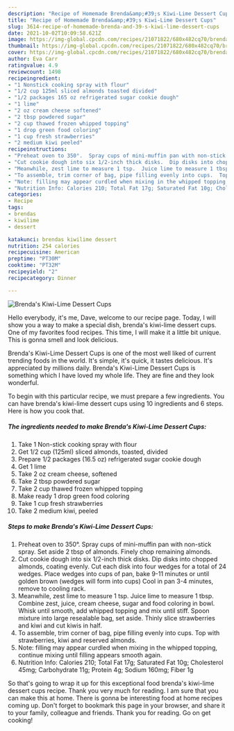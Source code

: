 ```yaml
---
description: "Recipe of Homemade Brenda&amp;#39;s Kiwi-Lime Dessert Cups"
title: "Recipe of Homemade Brenda&amp;#39;s Kiwi-Lime Dessert Cups"
slug: 3614-recipe-of-homemade-brenda-and-39-s-kiwi-lime-dessert-cups
date: 2021-10-02T10:09:58.621Z
image: https://img-global.cpcdn.com/recipes/21071822/680x482cq70/brendas-kiwi-lime-dessert-cups-recipe-main-photo.jpg
thumbnail: https://img-global.cpcdn.com/recipes/21071822/680x482cq70/brendas-kiwi-lime-dessert-cups-recipe-main-photo.jpg
cover: https://img-global.cpcdn.com/recipes/21071822/680x482cq70/brendas-kiwi-lime-dessert-cups-recipe-main-photo.jpg
author: Eva Carr
ratingvalue: 4.9
reviewcount: 1498
recipeingredient:
- "1 Nonstick cooking spray with flour"
- "1/2 cup 125ml sliced almonds toasted divided"
- "1/2 packages 165 oz refrigerated sugar cookie dough"
- "1 lime"
- "2 oz cream cheese softened"
- "2 tbsp powdered sugar"
- "2 cup thawed frozen whipped topping"
- "1 drop green food coloring"
- "1 cup fresh strawberries"
- "2 medium kiwi peeled"
recipeinstructions:
- "Preheat oven to 350°.  Spray cups of mini-muffin pan with non-stick spray.  Set aside 2 tbsp of almonds.  Finely chop remaining almonds."
- "Cut cookie dough into six 1/2-inch thick disks.  Dip disks into chopped almonds, coating evenly. Cut each disk into four wedges for a total of 24 wedges.  Place wedges into cups of pan, bake 9-11 minutes or until golden brown (wedges will form into cups)  Cool in pan 3-4 minutes, remove to cooling rack."
- "Meanwhile, zest lime to measure 1 tsp.  Juice lime to measure 1 tbsp.  Combine zest, juice, cream cheese, sugar and food coloring in bowl. Whisk until smooth, add whipped topping and mix until stiff.  Spoon mixture into large resealable bag, set aside.  Thinly slice strawberries and kiwi and cut kiwis in half."
- "To assemble, trim corner of bag, pipe filling evenly into cups.  Top with strawberries, kiwi and reserved almonds."
- "Note: filling may appear curdled when mixing in the whipped topping, continue mixing until filling appears smooth again."
- "Nutrition Info: Calories 210; Total Fat 17g; Saturated Fat 10g; Cholesterol 45mg; Carbohydrate 11g; Protein 4g; Sodium 160mg; Fiber 1g"
categories:
- Recipe
tags:
- brendas
- kiwilime
- dessert

katakunci: brendas kiwilime dessert 
nutrition: 254 calories
recipecuisine: American
preptime: "PT30M"
cooktime: "PT32M"
recipeyield: "2"
recipecategory: Dinner

---
```



![Brenda&#39;s Kiwi-Lime Dessert Cups](https://img-global.cpcdn.com/recipes/21071822/680x482cq70/brendas-kiwi-lime-dessert-cups-recipe-main-photo.jpg)

Hello everybody, it's me, Dave, welcome to our recipe page. Today, I will show you a way to make a special dish, brenda&#39;s kiwi-lime dessert cups. One of my favorites food recipes. This time, I will make it a little bit unique. This is gonna smell and look delicious.



Brenda&#39;s Kiwi-Lime Dessert Cups is one of the most well liked of current trending foods in the world. It's simple, it's quick, it tastes delicious. It's appreciated by millions daily. Brenda&#39;s Kiwi-Lime Dessert Cups is something which I have loved my whole life. They are fine and they look wonderful.


To begin with this particular recipe, we must prepare a few ingredients. You can have brenda&#39;s kiwi-lime dessert cups using 10 ingredients and 6 steps. Here is how you cook that.

<!--inarticleads1-->

##### The ingredients needed to make Brenda&#39;s Kiwi-Lime Dessert Cups:

1. Take 1 Non-stick cooking spray with flour
1. Get 1/2 cup (125ml) sliced almonds, toasted, divided
1. Prepare 1/2 packages (16.5 oz) refrigerated sugar cookie dough
1. Get 1 lime
1. Take 2 oz cream cheese, softened
1. Take 2 tbsp powdered sugar
1. Take 2 cup thawed frozen whipped topping
1. Make ready 1 drop green food coloring
1. Take 1 cup fresh strawberries
1. Take 2 medium kiwi, peeled




<!--inarticleads2-->

##### Steps to make Brenda&#39;s Kiwi-Lime Dessert Cups:

1. Preheat oven to 350°.  Spray cups of mini-muffin pan with non-stick spray.  Set aside 2 tbsp of almonds.  Finely chop remaining almonds.
1. Cut cookie dough into six 1/2-inch thick disks.  Dip disks into chopped almonds, coating evenly. Cut each disk into four wedges for a total of 24 wedges.  Place wedges into cups of pan, bake 9-11 minutes or until golden brown (wedges will form into cups)  Cool in pan 3-4 minutes, remove to cooling rack.
1. Meanwhile, zest lime to measure 1 tsp.  Juice lime to measure 1 tbsp.  Combine zest, juice, cream cheese, sugar and food coloring in bowl. Whisk until smooth, add whipped topping and mix until stiff.  Spoon mixture into large resealable bag, set aside.  Thinly slice strawberries and kiwi and cut kiwis in half.
1. To assemble, trim corner of bag, pipe filling evenly into cups.  Top with strawberries, kiwi and reserved almonds.
1. Note: filling may appear curdled when mixing in the whipped topping, continue mixing until filling appears smooth again.
1. Nutrition Info: Calories 210; Total Fat 17g; Saturated Fat 10g; Cholesterol 45mg; Carbohydrate 11g; Protein 4g; Sodium 160mg; Fiber 1g




So that's going to wrap it up for this exceptional food brenda&#39;s kiwi-lime dessert cups recipe. Thank you very much for reading. I am sure that you can make this at home. There is gonna be interesting food at home recipes coming up. Don't forget to bookmark this page in your browser, and share it to your family, colleague and friends. Thank you for reading. Go on get cooking!

